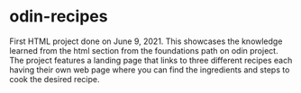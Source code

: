 # odin-recipes
First HTML project done on June 9, 2021. This showcases the knowledge learned from the html section from the foundations path on odin project.
The project features a landing page that links to three different recipes each having their own web page where you can find the ingredients and steps to cook the desired recipe.